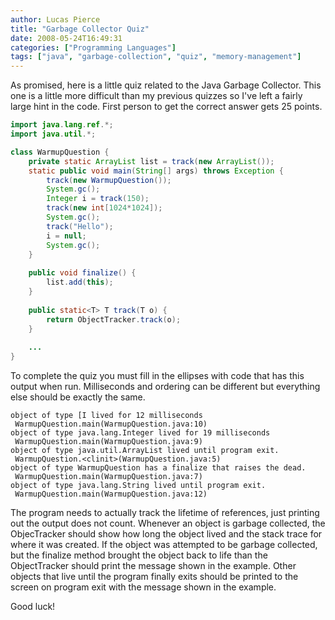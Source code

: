 ```yaml
---
author: Lucas Pierce
title: "Garbage Collector Quiz"
date: 2008-05-24T16:49:31
categories: ["Programming Languages"]
tags: ["java", "garbage-collection", "quiz", "memory-management"]
---
```


As promised, here is a little quiz related to the Java Garbage Collector. This one is a little more difficult than my previous quizzes so I've left a fairly large hint in the code. First person to get the correct answer gets 25 points.  
```java
import java.lang.ref.*;  
import java.util.*;

class WarmupQuestion {  
    private static ArrayList list = track(new ArrayList());  
    static public void main(String[] args) throws Exception {  
        track(new WarmupQuestion());  
        System.gc();  
        Integer i = track(150);  
        track(new int[1024*1024]);  
        System.gc();  
        track("Hello");  
        i = null;  
        System.gc();  
    }  
      
    public void finalize() {  
        list.add(this);  
    }  
      
    public static<T> T track(T o) {  
        return ObjectTracker.track(o);  
    }  
  
    ...      
}
```

To complete the quiz you must fill in the ellipses with code that has this output when run. Milliseconds and ordering can be different but everything else should be exactly the same.

```shell
object of type [I lived for 12 milliseconds  
 WarmupQuestion.main(WarmupQuestion.java:10)  
object of type java.lang.Integer lived for 19 milliseconds  
 WarmupQuestion.main(WarmupQuestion.java:9)  
object of type java.util.ArrayList lived until program exit.  
 WarmupQuestion.<clinit>(WarmupQuestion.java:5)  
object of type WarmupQuestion has a finalize that raises the dead.  
 WarmupQuestion.main(WarmupQuestion.java:7)  
object of type java.lang.String lived until program exit.  
 WarmupQuestion.main(WarmupQuestion.java:12)
```
The program needs to actually track the lifetime of references, just printing out the output does not count. Whenever an object is garbage collected, the ObjecTracker should show how long the object lived and the stack trace for where it was created. If the object was attempted to be garbage collected, but the finalize method brought the object back to life than the ObjectTracker should print the message shown in the example. Other objects that live until the program finally exits should be printed to the screen on program exit with the message shown in the example.  
  
Good luck!
